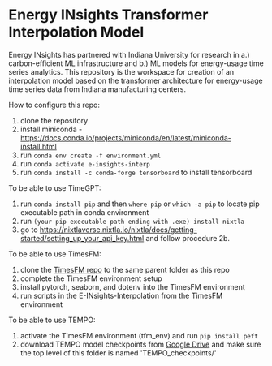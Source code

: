 # Energy INsights Transformer Interpolation Model
Energy INsights has partnered with Indiana University for research in a.) carbon-efficient ML infrastructure and b.) ML models for energy-usage time series analytics. This repository is the workspace for creation of an interpolation model based on the transformer architecture for energy-usage time series data from Indiana manufacturing centers.

How to configure this repo:
1. clone the repository
2. install miniconda - https://docs.conda.io/projects/miniconda/en/latest/miniconda-install.html
3. run `conda env create -f environment.yml`
4. run `conda activate e-insights-interp`
5. run `conda install -c conda-forge tensorboard` to install tensorboard

To be able to use TimeGPT:
1. run `conda install pip` and then `where pip` or `which -a pip` to locate pip executable path in conda environment
2. run `(your pip executable path ending with .exe) install nixtla`
3. go to https://nixtlaverse.nixtla.io/nixtla/docs/getting-started/setting_up_your_api_key.html and follow procedure 2b.

To be able to use TimesFM:
1. clone the [TimesFM repo](https://github.com/google-research/timesfm/tree/master) to the same parent folder as this repo
2. complete the TimesFM environment setup
3. install pytorch, seaborn, and dotenv into the TimesFM environment
4. run scripts in the E-INsights-Interpolation from the TimesFM environment

To be able to use TEMPO:
1. activate the TimesFM environment (tfm_env) and run `pip install peft`
2. download TEMPO model checkpoints from [Google Drive](https://drive.google.com/file/d/11Ho_seP9NGh-lQCyBkvQhAQFy_3XVwKp/view) and make sure the top level of this folder is named 'TEMPO_checkpoints/'